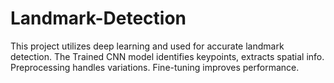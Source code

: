 # Landmark-Detection
This project utilizes deep learning and used for accurate landmark detection. The Trained CNN model identifies keypoints, extracts spatial info. Preprocessing handles variations. Fine-tuning improves performance.

